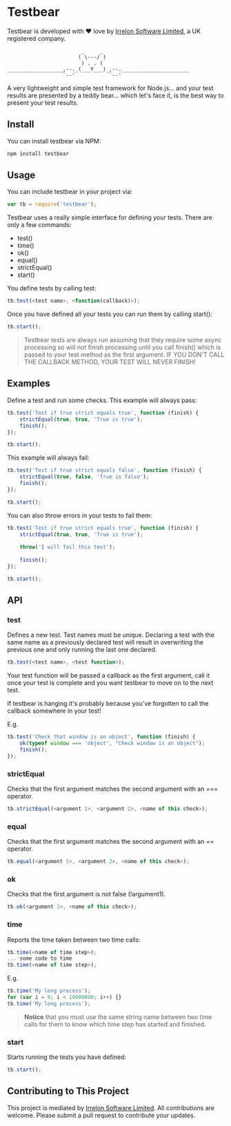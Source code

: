 # Testbear
Testbear is developed with ❤ love by [Irrelon Software Limited](http://www.irrelon.com/),
a UK registered company.

```
                        _     _
                       ( \---/ )
                        ) . . (
__________________,--._(___Y___)_,--.______________________
                  `--'           `--'
```

A very lightweight and simple test framework for Node.js...
and your test results are presented by a teddy bear... which
let's face it, is the best way to present your test results.

## Install
You can install testbear via NPM:

```bash
npm install testbear
```

## Usage
You can include testbear in your project via:

```js
var tb = require('testbear');
```

Testbear uses a really simple interface for defining your tests. There are only
a few commands:

* test()
* time()
* ok()
* equal()
* strictEqual()
* start()

You define tests by calling test:

```js
tb.test(<test name>, <function(callback)>);
```

Once you have defined all your tests you can run them by calling start():

```js
tb.start();
```

> Testbear tests are always run assuming that they require some async processing
so will not finish processing until you call finish() which is passed to your
test method as the first argument. IF YOU DON'T CALL THE CALLBACK METHOD, YOUR
TEST WILL NEVER FINISH!

## Examples
Define a test and run some checks. This example will always pass:

```js
tb.test('Test if true strict equals true', function (finish) {
	strictEqual(true, true, 'True is true');
	finish();
});

tb.start();
```

This example will always fail:

```js
tb.test('Test if true strict equals false', function (finish) {
	strictEqual(true, false, 'True is false');
	finish();
});

tb.start();
```

You can also throw errors in your tests to fail them:

```js
tb.test('Test if true strict equals true', function (finish) {
	strictEqual(true, true, 'True is true');
	
	throw('I will fail this test');
	
	finish();
});

tb.start();
```

## API

### test
Defines a new test. Test names must be unique. Declaring a test with the same
name as a previously declared test will result in overwriting the previous one
and only running the last one declared.

```js
tb.test(<test name>, <test function>);
```

Your test function will be passed a callback as the first argument, call it once
your test is complete and you want testbear to move on to the next test.

If testbear is hanging it's probably because you've forgotten to call the callback
somewhere in your test!

E.g.

```js
tb.test('Check that window is an object', function (finish) {
	ok(typeof window === 'object', "Check window is an object");
	finish();
});
```

### strictEqual
Checks that the first argument matches the second argument with an === operator.

```js
tb.strictEqual(<argument 1>, <argument 2>, <name of this check>);
```

### equal
Checks that the first argument matches the second argument with an == operator.

```js
tb.equal(<argument 1>, <argument 2>, <name of this check>);
```

### ok
Checks that the first argument is not false (!argument1).

```js
tb.ok(<argument 1>, <name of this check>);
```

### time
Reports the time taken between two time calls:

```js
tb.time(<name of time step>);
... some code to time
tb.time(<name of time step>);
```

E.g.

```js
tb.time('My long process');
for (var i = 0; i < 10000000; i++) {}
tb.time('My long process');
```

> **Notice** that you must use the same string name between two time calls
for them to know which time step has started and finished.

### start
Starts running the tests you have defined:

```js
tb.start();
```

## Contributing to This Project
This project is mediated by [Irrelon Software Limited](http://www.irrelon.com).
All contributions are welcome. Please submit a pull request to contribute your
updates.
